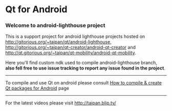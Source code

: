 # Qt for Android #

### Welcome to android-lighthouse project ###

This is a support project for android lighthouse projects hosted on http://gitorious.org/~taipan/qt/android-lighthouse, http://gitorious.org/~taipan/qt-creator/android-qt-creator and http://qt.gitorious.org/~taipan/qt-mobility/android-qt-mobility.

Here you'll find custom ndk used to compile android-lighthouse branch, **also fell free to use issue tracking to report any issue found in the project**.


---


To compile and use Qt on android please consult [How to compile & create Qt packages for Android](Compile.md) page


---

For the latest videos please visit http://taipan.blip.tv/